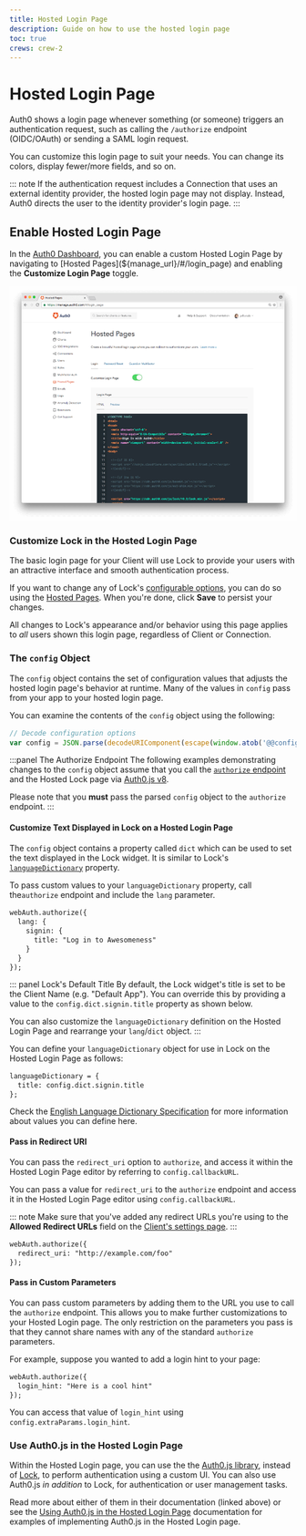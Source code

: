 ```yaml
---
title: Hosted Login Page
description: Guide on how to use the hosted login page
toc: true
crews: crew-2
---
```


# Hosted Login Page

Auth0 shows a login page whenever something (or someone) triggers an authentication request, such as calling the `/authorize` endpoint (OIDC/OAuth) or sending a SAML login request.

You can customize this login page to suit your needs. You can change its colors, display fewer/more fields, and so on.

::: note
If the authentication request includes a Connection that uses an external identity provider, the hosted login page may not display. Instead, Auth0 directs the user to the identity provider's login page.
:::

## Enable Hosted Login Page

In the [Auth0 Dashboard](${manage_url}), you can enable a custom Hosted Login Page by navigating to [Hosted Pages](${manage_url}/#/login_page) and enabling the **Customize Login Page** toggle.

![Hosted Login Page](/media/articles/hosted-pages/login.png)

### Customize Lock in the Hosted Login Page

The basic login page for your Client will use Lock to provide your users with an attractive interface and smooth authentication process.

If you want to change any of Lock's [configurable options](/libraries/lock/v10/customization), you can do so using the [Hosted Pages](${manage_url}/#/login_page). When you're done, click **Save** to persist your changes.

All changes to Lock's appearance and/or behavior using this page applies to *all* users shown this login page, regardless of Client or Connection.

### The `config` Object

The `config` object contains the set of configuration values that adjusts the hosted login page's behavior at runtime. Many of the values in `config` pass from your app to your hosted login page.

You can examine the contents of the `config` object using the following:

```js
// Decode configuration options
var config = JSON.parse(decodeURIComponent(escape(window.atob('@@config@@'))));

```

:::panel The Authorize Endpoint
The following examples demonstrating changes to the `config` object assume that you call the [`authorize` endpoint](/api/authentication#authorization-code-grant) and the Hosted Lock page via [Auth0.js v8](/libraries/auth0js/v8).

Please note that you **must** pass the parsed `config` object to the `authorize` endpoint.
:::

#### Customize Text Displayed in Lock on a Hosted Login Page

The `config` object contains a property called `dict` which can be used to set the text displayed in the Lock widget. It is similar to Lock's [`languageDictionary`](/libraries/lock/v10/customization#languagedictionary-object-) property.

To pass custom values to your `languageDictionary` property, call the`authorize` endpoint and include the `lang` parameter.

```
webAuth.authorize({
  lang: {
    signin: {
      title: "Log in to Awesomeness"
    }
  }
});
```

::: panel Lock's Default Title
By default, the Lock widget's title is set to be the Client Name (e.g. "Default App"). You can override this by providing a value to the `config.dict.signin.title` property as shown below.

You can also customize the `languageDictionary` definition on the Hosted Login Page and rearrange your `lang`/`dict` object.
:::

You can define your `languageDictionary` object for use in Lock on the Hosted Login Page as follows:

```
languageDictionary = {
  title: config.dict.signin.title
};
```

Check the [English Language Dictionary Specification](https://github.com/auth0/lock/blob/master/src/i18n/en.js) for more information about values you can define here.

#### Pass in Redirect URI

You can pass the `redirect_uri` option to `authorize`, and access it within the Hosted Login Page editor by referring to `config.callbackURL`.

You can pass a value for `redirect_uri` to the `authorize` endpoint and access it in the Hosted Login Page editor using `config.callbackURL`.

::: note
Make sure that you've added any redirect URLs you're using to the **Allowed Redirect URLs** field on the <a href="${manage_url}/#/clients/${account.clientId}/settings">Client's settings page</a>.
:::

```
webAuth.authorize({
  redirect_uri: "http://example.com/foo"
});
```

#### Pass in Custom Parameters

You can pass custom parameters by adding them to the URL you use to call the `authorize` endpoint. This allows you to make further customizations to your Hosted Login page. The only restriction on the parameters you pass is that they cannot share names with any of the standard `authorize` parameters.

For example, suppose you wanted to add a login hint to your page:

```
webAuth.authorize({
  login_hint: "Here is a cool hint"
});
```

You can access that value of `login_hint` using `config.extraParams.login_hint`.

### Use Auth0.js in the Hosted Login Page

Within the Hosted Login page, you can use the the [Auth0.js library](/libraries/auth0js), instead of [Lock](/libraries/lock), to perform authentication using a custom UI. You can also use Auth0.js _in addition_ to Lock, for authentication or user management tasks.

Read more about either of them in their documentation (linked above) or see the [Using Auth0.js in the Hosted Login Page](/hosted-pages/hosted-login-auth0js) documentation for examples of implementing Auth0.js in the Hosted Login page.
